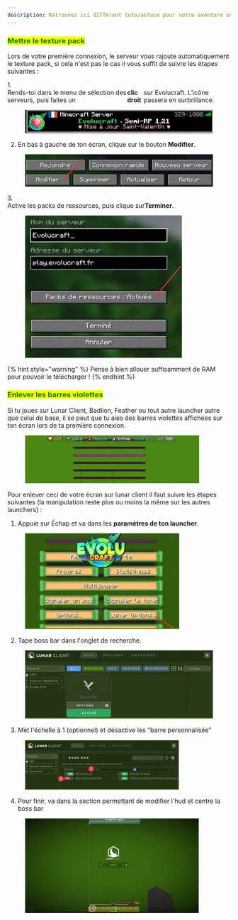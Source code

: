 ```yaml
---
description: Retrouvez ici différent tuto/astuce pour votre aventure sur évolucraft
---
```


### <mark style="color:green;">Mettre le texture pack</mark>
Lors de votre première connexion, le serveur vous rajoute automatiquement le texture pack, si cela n'est pas le cas il vous suffit de suivre les étapes suivantes : 

1.<span style="display: flex; align-items: center;">
Rends-toi dans le menu de sélection des serveurs, puis faites un **clic droit** sur Evolucraft. L’icône passera en surbrillance.
  <figure><img src="../.gitbook/assets/image (50).png" alt=""></figure>

2. En bas à gauche de ton écran, clique sur le bouton **Modifier**.
  <figure><img src="../.gitbook/assets/image (51).png" alt=""></figure>

3.<span style="display: flex; align-items: center;"> 
Active les packs de ressources, puis clique sur **Terminer**.
  <figure><img src="../.gitbook/assets/image (52).png" alt=""></figure>
</span>
{% hint style="warning" %}
Pense à bien allouer suffisamment de RAM pour pouvoir le télécharger ! 
{% endhint %}


### <mark style="color:green;">Enlever les barres violettes</mark>
Si tu joues sur Lunar Client, Badlion, Feather ou tout autre launcher autre que celui de base, il se peut que tu aies des barres violettes affichées sur ton écran lors de ta première connexion.  
<figure><img src="../.gitbook/assets/image (53).png" alt=""></figure>

Pour enlever ceci de votre écran sur lunar client il faut suivre les étapes suivantes (la manipulation reste plus ou moins la même sur les autres launchers) :

1. Appuie sur Échap et va dans les **paramètres de ton launcher**. 
  <figure><img src="../.gitbook/assets/image (54).png" alt=""></figure>

2. Tape boss bar dans l'onglet de recherche.
  <figure><img src="../.gitbook/assets/image (55).png" alt=""></figure>

3. Met l'échelle à 1 (optionnel) et désactive les "barre personnalisée"
  <figure><img src="../.gitbook/assets/image (56).png" alt=""></figure>

4. Pour finir, va dans la section permettant de modifier l'hud et centre la boss bar
  <figure><img src="../.gitbook/assets/image (57).png" alt=""></figure>
